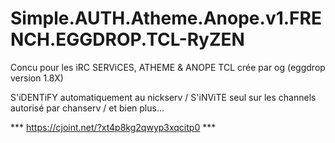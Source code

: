 # Simple.AUTH.Atheme.Anope.v1.FRENCH.EGGDROP.TCL-RyZEN

Concu pour les iRC SERViCES, ATHEME & ANOPE TCL crée par og (eggdrop version 1.8X)

S'iDENTiFY automatiquement au nickserv / S'iNViTE seul sur les channels autorisé par chanserv / et bien plus...

*** https://cjoint.net/?xt4p8kg2qwyp3xqcitp0 ***
